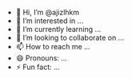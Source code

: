 - 👋 Hi, I’m @ajizlhkm
- 👀 I’m interested in ...
- 🌱 I’m currently learning ...
- 💞️ I’m looking to collaborate on ...
- 📫 How to reach me ...
- 😄 Pronouns: ...
- ⚡ Fun fact: ...

<!---
ajizlhkm/ajizlhkm is a ✨ special ✨ repository because its `README.md` (this file) appears on your GitHub profile.
You can click the Preview link to take a look at your changes.
--->
